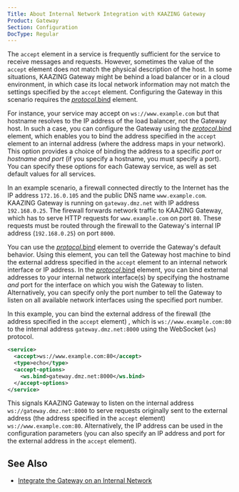 ```yaml
---
Title: About Internal Network Integration with KAAZING Gateway
Product: Gateway
Section: Configuration
DocType: Regular
---
```


The `accept` element in a service is frequently sufficient for the service to receive messages and requests. However, sometimes the value of the `accept` element does not match the physical description of the host. In some situations, KAAZING Gateway might be behind a load balancer or in a cloud environment, in which case its local network information may not match the settings specified by the `accept` element. Configuring the Gateway in this scenario requires the [*protocol*.bind](../admin-reference/r_configure_gateway_service.md#protocolbind) element.

For instance, your service may accept on `ws://www.example.com` but that hostname resolves to the IP address of the load balancer, not the Gateway host. In such a case, you can configure the Gateway using the [*protocol*.bind](../admin-reference/r_configure_gateway_service.md#protocolbind) element, which enables you to bind the address specified in the `accept` element to an internal address (where the address maps in your network). This option provides a choice of binding the address to a specific *port* or *hostname and port* (if you specify a hostname, you must specify a port). You can specify these options for each Gateway service, as well as set default values for all services.

In an example scenario, a firewall connected directly to the Internet has the IP address `172.16.0.105` and the public DNS name `www.example.com`. KAAZING Gateway is running on `gateway.dmz.net` with IP address `192.168.0.25`. The firewall forwards network traffic to KAAZING Gateway, which has to serve HTTP requests for `www.example.com` on port `80`. These requests must be routed through the firewall to the Gateway's internal IP address (`192.168.0.25`) on port `8000`.

You can use the [*protocol*.bind](../admin-reference/r_configure_gateway_service.md#protocolbind) element to override the Gateway's default behavior. Using this element, you can tell the Gateway host machine to bind the external address specified in the `accept` element to an internal network interface or IP address. In the [*protocol*.bind](../admin-reference/r_configure_gateway_service.md#protocolbind) element, you can bind external addresses to your internal network interface(s) by specifying the hostname *and* port for the interface on which you wish the Gateway to listen. Alternatively, you can specify only the port number to tell the Gateway to listen on all available network interfaces using the specified port number.

In this example, you can bind the external address of the firewall (the address specified in the `accept` element) , which is `ws://www.example.com:80` to the internal address `gateway.dmz.net:8000` using the WebSocket (`ws`) protocol.

``` xml
<service>
  <accept>ws://www.example.com:80</accept>
  <type>echo</type>
  <accept-options>  
    <ws.bind>gateway.dmz.net:8000</ws.bind>
  </accept-options>
</service>
```

This signals KAAZING Gateway to listen on the internal address `ws://gateway.dmz.net:8000` to serve requests originally sent to the external address (the address specified in the `accept` element) `ws://www.example.com:80`. Alternatively, the IP address can be used in the configuration parameters (you can also specify an IP address and port for the external address in the `accept` element).

See Also
--------

-   [Integrate the Gateway on an Internal Network](p_protocol_binding.md)
